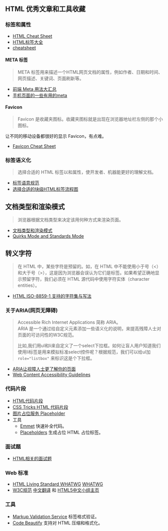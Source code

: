 ## HTML 优秀文章和工具收藏
### 标签和属性
* [HTML Cheat Sheet](https://digital.com/tools/html-cheatsheet/)
* [HTML标签大全](http://www.jianshu.com/p/0676fe569396)
* [<head> cheatsheet](https://github.com/joshbuchea/HEAD)

#### META 标签
> META 标签用来描述一个HTML网页文档的属性，例如作者、日期和时间、网页描述、关键词、页面刷新等。

* [前端 Meta 用法大汇总](http://www.jianshu.com/p/850d2a209ba8)
* [手机页面的一些有用的meta](http://www.jianshu.com/p/a7943a969a19)

#### Favicon
> Favicon 是收藏夹图标。收藏夹图标就是出现在浏览器地址栏左侧的那个小图标。

让不同的移动设备都很好的显示 Favicon，有点难。
* [Favicon Cheat Sheet](https://github.com/audreyr/favicon-cheat-sheet)

### 标签语义化
> 选择合适的 HTML 标签以和属性，使开发者、机器能更好的理解文档。

* [标签语意规范](https://html.spec.whatwg.org/multipage/index.html#toc-semantics)
* [选择合适的块级HTML标签流程图](http://www.jianshu.com/p/c6dd30081358)

## 文档类型和渲染模式
> 浏览器根据文档类型来决定该用何种方式来渲染页面。

* [文档类型和渲染模式](http://www.jianshu.com/p/2433270f6139)
* [Quirks Mode and Standards Mode](https://developer.mozilla.org/en-US/docs/Quirks_Mode_and_Standards_Mode)

## 转义字符
>在 HTML 中，某些字符是预留的。如，在 HTML 中不能使用小于号（<）和大于号（>），这是因为浏览器会误认为它们是标签。如果希望正确地显示预留字符，我们必须在 HTML 源代码中使用字符实体（character entities）。

* [HTML ISO-8859-1 支持的字符集与写法](http://www.w3school.com.cn/tags/html_ref_entities.html)

### 关于ARIA(网页无障碍)
> Accessible Rich Internet Applications 简称 ARIA。    
ARIA 是一个通过给自定义元素添加一些语义化的说明，来提高残障人士对页面的可访问性的W3C规范。
>    
>比如,我们用ul和li来自定义了一个select下拉框。如何让盲人用户知道我们使用li标签是用来模拟标准select控件呢？根据规范，我们可以给ul加`role="listbox"` 来标识这是个下拉框。

* [ARIA让视障人士更了解你的页面](http://tid.tenpay.com/?p=5150)
* [Web Content Accessibility Guidelines](http://www.w3.org/TR/WCAG20/)

### 代码片段
* [HTML代码片段](http://www.jianshu.com/p/2f4910883192)
* [CSS Tricks HTML 代码片段](https://css-tricks.com/snippets/html/)
* [图片占位服务 Placeholder](http://www.jianshu.com/p/641dd5082570)
* 工具
  * [Emmet](http://www.jianshu.com/p/54e5033808fd) 快速补全代码。
  * [Placeholders](https://github.com/mrmartineau/Placeholders) 生成占位 HTML 占位标签。
  

### 面试题
* [HTML相关的面试题](http://www.jianshu.com/p/2b427ee7eeea)

### Web 标准
* [HTML Living Standard WHATWG](http://www.whatwg.org/specs/web-apps/current-work/multipage/introduction.html) [WHATWG](http://en.wikipedia.org/wiki/WHATWG)
* [W3C规范](http://www.w3.org/standards/) [中文翻译](http://www.w3.org/html/ig/zh/wiki/%E7%BF%BB%E8%AF%91) 和 [HTML5中文小组主页](http://www.w3.org/html/ig/zh/wiki/Main_Page)

### 工具
* [Markup Validation Service](https://validator.w3.org/#validate_by_input+with_options) 标签格式验证。
* [Code Beautify](https://codebeautify.org/htmlviewer/) 支持对 HTML 压缩和格式化。